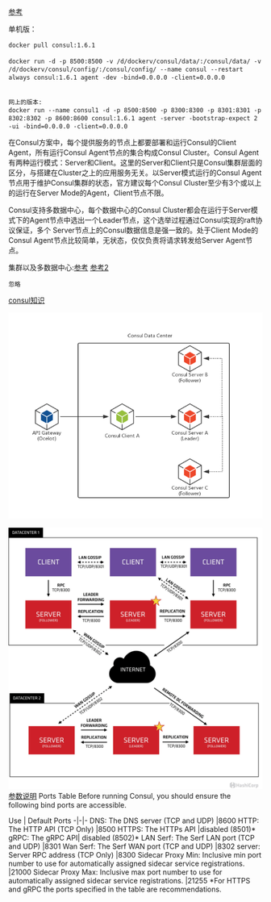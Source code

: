 [参考](https://hub.docker.com/_/consul)


单机版：
```
docker pull consul:1.6.1

docker run -d -p 8500:8500 -v /d/dockerv/consul/data/:/consul/data/ -v /d/dockerv/consul/config/:/consul/config/ --name consul --restart always consul:1.6.1 agent -dev -bind=0.0.0.0 -client=0.0.0.0


网上的版本:
docker run --name consul1 -d -p 8500:8500 -p 8300:8300 -p 8301:8301 -p 8302:8302 -p 8600:8600 consul:1.6.1 agent -server -bootstrap-expect 2 -ui -bind=0.0.0.0 -client=0.0.0.0

```

在Consul方案中，每个提供服务的节点上都要部署和运行Consul的Client Agent，所有运行Consul Agent节点的集合构成Consul Cluster。Consul Agent有两种运行模式：Server和Client。这里的Server和Client只是Consul集群层面的区分，与搭建在Cluster之上的应用服务无关。以Server模式运行的Consul Agent节点用于维护Consul集群的状态，官方建议每个Consul Cluster至少有3个或以上的运行在Server Mode的Agent，Client节点不限。

Consul支持多数据中心，每个数据中心的Consul Cluster都会在运行于Server模式下的Agent节点中选出一个Leader节点，这个选举过程通过Consul实现的raft协议保证，多个 Server节点上的Consul数据信息是强一致的。处于Client Mode的Consul Agent节点比较简单，无状态，仅仅负责将请求转发给Server Agent节点。

集群以及多数据中心:[参考](https://www.jianshu.com/p/df3ef9a4f456)
[参考2](https://www.cnblogs.com/edisonchou/p/consul_cluster_based_on_docker_introduction.html)
```
忽略
```
[consul知识](https://www.cnblogs.com/edisonchou/p/9124985.html)

![consul model](../img/consul_model.png "consul")

![consul 架构](../img/consul架构.png "consul")
[参数说明](https://www.consul.io/docs/agent/options.html)
Ports Table
Before running Consul, you should ensure the following bind ports are accessible.

Use |	Default Ports
-|-|-
DNS: The DNS server (TCP and UDP)	|8600
HTTP: The HTTP API (TCP Only)	|8500
HTTPS: The HTTPs API	|disabled (8501)*
gRPC: The gRPC API|	disabled (8502)*
LAN Serf: The Serf LAN port (TCP and UDP)	|8301
Wan Serf: The Serf WAN port (TCP and UDP)	|8302
server: Server RPC address (TCP Only)	|8300
Sidecar Proxy Min: Inclusive min port number to use for automatically assigned sidecar service registrations.	|21000
Sidecar Proxy Max: Inclusive max port number to use for automatically assigned sidecar service registrations.	|21255
*For HTTPS and gRPC the ports specified in the table are recommendations.